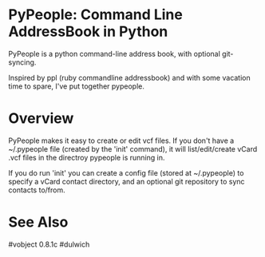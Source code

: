 # PyPeople: Command Line AddressBook in Python

PyPeople is a python command-line address book, with optional git-syncing.

Inspired by ppl (ruby commandline addressbook) and with some vacation time to spare, I've put together pypeople. 


# Overview
PyPeople makes it easy to create or edit vcf files. If you don't have a ~/.pypeople file (created by the 'init' command), it will list/edit/create vCard .vcf files in the directroy pypeople is running in.

If you do run 'init' you can create a config file (stored at ~/.pypeople) to specify a vCard contact directory, and an optional git repository to sync contacts to/from.


# See Also 
#vobject 0.8.1c
#dulwich
